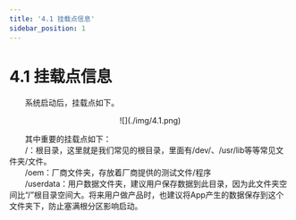 ```yaml
---
title: '4.1 挂载点信息'
sidebar_position: 1
---
```


# 4.1 挂载点信息

&emsp;&emsp;系统启动后，挂载点如下。

<center>
![](./img/4.1.png)
</center>

&emsp;&emsp;其中重要的挂载点如下：<br />
&emsp;&emsp;/：根目录，这里就是我们常见的根目录，里面有/dev/、/usr/lib等等常见文件夹/文件。<br />
&emsp;&emsp;/oem：厂商文件夹，存放着厂商提供的测试文件/程序<br />
&emsp;&emsp;/userdata：用户数据文件夹，建议用户保存数据到此目录，因为此文件夹空间比“/”根目录空间大。将来用户做产品时，也建议将App产生的数据保存到这个文件夹下，防止塞满根分区影响启动。


